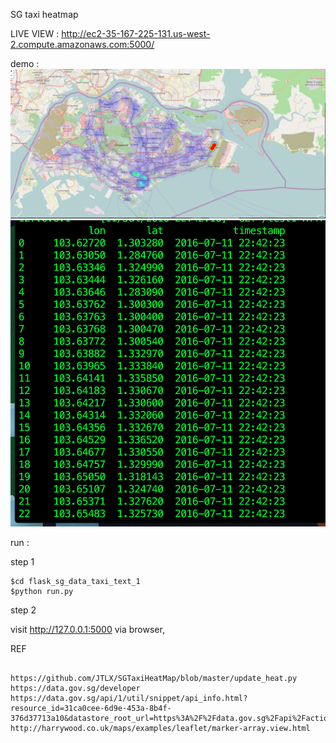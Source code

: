 SG taxi heatmap 




LIVE VIEW : <http://ec2-35-167-225-131.us-west-2.compute.amazonaws.com:5000/>

demo :  ![image](https://github.com/yennanliu/web_development/blob/master/flask_sg_data_taxi_text_1/sg_taxi_test1.png)
        ![image](https://github.com/yennanliu/web_development/blob/master/flask_sg_data_taxi_text_1/sg_taxi_test2.png)







run :

step 1 

```
$cd flask_sg_data_taxi_text_1
$python run.py

```

step 2 

visit http://127.0.0.1:5000 via browser, 





REF 
```

https://github.com/JTLX/SGTaxiHeatMap/blob/master/update_heat.py
https://data.gov.sg/developer
https://data.gov.sg/api/1/util/snippet/api_info.html?resource_id=31ca0cee-6d9e-453a-8b4f-376d37713a10&datastore_root_url=https%3A%2F%2Fdata.gov.sg%2Fapi%2Faction
http://harrywood.co.uk/maps/examples/leaflet/marker-array.view.html
```
